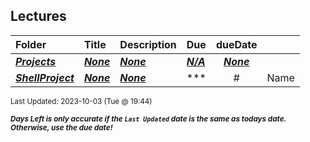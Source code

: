 ## Lectures

| Folder                                                                                                                 | Title                                                                                                          | Description                                                                                                    | Due                                                                                                       |                                                  dueDate                                                   |      |
| :--------------------------------------------------------------------------------------------------------------------- | :------------------------------------------------------------------------------------------------------------- | :------------------------------------------------------------------------------------------------------------- | :-------------------------------------------------------------------------------------------------------- | :--------------------------------------------------------------------------------------------------------: | ---- |
| ***<a href="https://github.com/rugbyprof/5143-Operating-Systems/tree/master/Lectures/Projects">Projects</a>***         | ***<a href="https://github.com/rugbyprof/5143-Operating-Systems/tree/master/Lectures/Projects">None</a>***     | ***<a href="https://github.com/rugbyprof/5143-Operating-Systems/tree/master/Lectures/Projects">None</a>***     | ***<a href="https://github.com/rugbyprof/5143-Operating-Systems/tree/master/Lectures/Projects">N/A</a>*** | ***<a href="https://github.com/rugbyprof/5143-Operating-Systems/tree/master/Lectures/Projects">None</a>*** |      |
| ***<a href="https://github.com/rugbyprof/5143-Operating-Systems/tree/master/Lectures/ShellProject">ShellProject</a>*** | ***<a href="https://github.com/rugbyprof/5143-Operating-Systems/tree/master/Lectures/ShellProject">None</a>*** | ***<a href="https://github.com/rugbyprof/5143-Operating-Systems/tree/master/Lectures/ShellProject">None</a>*** | ***<a href="https://github.com/rugbyprof/5143-Operating-Systems/tree/master/Lectures/ShellProject">       |                                                     #                                                      | Name | Description | </a>*** | ***<a href="https://github.com/rugbyprof/5143-Operating-Systems/tree/master/Lectures/ShellProject">None</a>*** |  |

<sup>Last Updated: 2023-10-03 (Tue @ 19:44)</sup> 

<sup>***Days Left is only accurate if the `Last Updated` date is the same as todays date. Otherwise, use the due date!***</sup> 